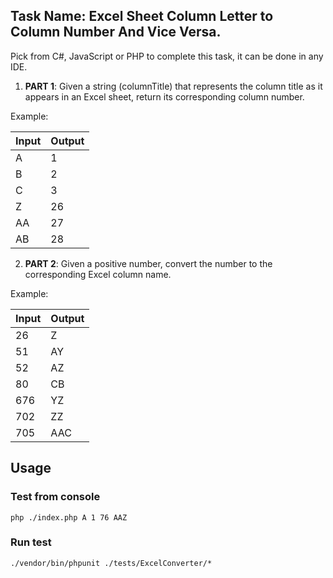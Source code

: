 ## Task Name: Excel Sheet Column Letter to Column Number And Vice Versa.

Pick from C#, JavaScript or PHP to complete this task, it can be done in any IDE.

1. __PART 1__: Given a string (columnTitle) that represents the column title as it appears in an Excel sheet, return its corresponding column number.

Example:

| Input | Output |
|-------|--------|
| A     | 1      |
| B     | 2      |
| C     | 3      |
| Z     | 26     |
| AA    | 27     |
| AB    | 28     |

2. __PART 2__: Given a positive number, convert the number to the corresponding Excel column name.

Example:

| Input | Output |
|-------|--------|
 | 26    | Z      |
 | 51    | AY     |
 | 52    | AZ     |
 | 80    | CB     |
 | 676   | YZ     |
 | 702   | ZZ     |
 | 705   | AAC    |


## Usage

### Test from console 
```shell
php ./index.php A 1 76 AAZ 
```

### Run test

```shell
./vendor/bin/phpunit ./tests/ExcelConverter/*
```
